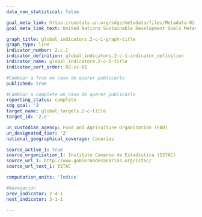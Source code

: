 ```yaml
---
data_non_statistical: false

goal_meta_link: https://unstats.un.org/sdgs/metadata/files/Metadata-02-0C-01.pdf
goal_meta_link_text: United Nations Sustainable Development Goals Metadata (pdf 232kB)

graph_title: global_indicators.2-c-1-graph-title
graph_type: line
indicator_number: 2.c.1
indicator_definition: global_indicators.2-c-1-indicator_definition
indicator_name: global_indicators.2-c-1-title
indicator_sort_order: 02-cc-01

#Cambiar a True en caso de querer publicarlo
published: true

#Cambiar a complete en caso de querer publicarlo
reporting_status: complete
sdg_goal: '2'
target_name: global_targets.2-c-title
target_id: '2.c'

un_custodian_agency: Food and Agriculture Organization (FAO)
un_designated_tier: '2'
national_geographical_coverage: Canarias

source_active_1: true
source_organisation_1: Instituto Canario de Estadística (ISTAC)
source_url_1: http://www.gobiernodecanarias.org/istac/
source_url_text_1: ISTAC

computation_units: 'Índice'

#Navegación
prev_indicator: 2-4-1
next_indicator: 3-1-1

---
```

